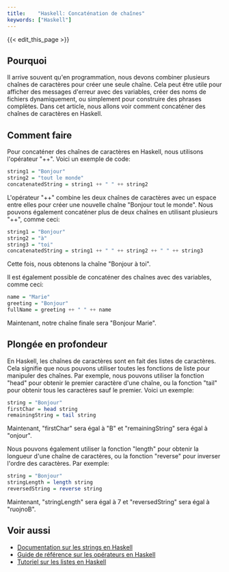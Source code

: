 ```yaml
---
title:    "Haskell: Concaténation de chaînes"
keywords: ["Haskell"]
---
```


{{< edit_this_page >}}

## Pourquoi
Il arrive souvent qu'en programmation, nous devons combiner plusieurs chaînes de caractères pour créer une seule chaîne. Cela peut être utile pour afficher des messages d'erreur avec des variables, créer des noms de fichiers dynamiquement, ou simplement pour construire des phrases complètes. Dans cet article, nous allons voir comment concaténer des chaînes de caractères en Haskell.

## Comment faire
Pour concaténer des chaînes de caractères en Haskell, nous utilisons l'opérateur "++". Voici un exemple de code:

```Haskell
string1 = "Bonjour"
string2 = "tout le monde"
concatenatedString = string1 ++ " " ++ string2
```

L'opérateur "++" combine les deux chaînes de caractères avec un espace entre elles pour créer une nouvelle chaîne "Bonjour tout le monde". Nous pouvons également concaténer plus de deux chaînes en utilisant plusieurs "++", comme ceci:

```Haskell
string1 = "Bonjour"
string2 = "à"
string3 = "toi"
concatenatedString = string1 ++ " " ++ string2 ++ " " ++ string3
```

Cette fois, nous obtenons la chaîne "Bonjour à toi".

Il est également possible de concaténer des chaînes avec des variables, comme ceci:

```Haskell
name = "Marie"
greeting = "Bonjour"
fullName = greeting ++ " " ++ name
```

Maintenant, notre chaîne finale sera "Bonjour Marie".

## Plongée en profondeur
En Haskell, les chaînes de caractères sont en fait des listes de caractères. Cela signifie que nous pouvons utiliser toutes les fonctions de liste pour manipuler des chaînes. Par exemple, nous pouvons utiliser la fonction "head" pour obtenir le premier caractère d'une chaîne, ou la fonction "tail" pour obtenir tous les caractères sauf le premier. Voici un exemple:

```Haskell
string = "Bonjour"
firstChar = head string
remainingString = tail string
```

Maintenant, "firstChar" sera égal à "B" et "remainingString" sera égal à "onjour".

Nous pouvons également utiliser la fonction "length" pour obtenir la longueur d'une chaîne de caractères, ou la fonction "reverse" pour inverser l'ordre des caractères. Par exemple:

```Haskell
string = "Bonjour"
stringLength = length string
reversedString = reverse string
```

Maintenant, "stringLength" sera égal à 7 et "reversedString" sera égal à "ruojnoB".

## Voir aussi
- [Documentation sur les strings en Haskell](https://www.haskell.org/tutorial/strings.html)
- [Guide de référence sur les opérateurs en Haskell](https://www.tutorialspoint.com/haskell/haskell_basic_operators.htm)
- [Tutoriel sur les listes en Haskell](https://www.tutorialspoint.com/haskell/haskell_lists.htm)